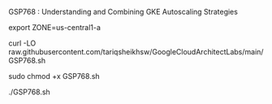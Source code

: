 GSP768 :  Understanding and Combining GKE Autoscaling Strategies 

export ZONE=us-central1-a

curl -LO raw.githubusercontent.com/tariqsheikhsw/GoogleCloudArchitectLabs/main/GSP768.sh

sudo chmod +x GSP768.sh

./GSP768.sh

